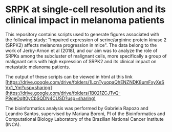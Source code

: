 # SRPK at single-cell resolution and its clinical impact in melanoma patients

This repository contains scripts used to generate figures associated with the following study: "Impaired expression of serine/arginine protein kinase 2 (SRPK2) affects melanoma progression in mice". The data belong to the work of Jerby-Arnon et al (2018), and our aim was to analyze the role of SRPKs among the subcluster of malignant cells, more specifically a group of malignant cells with high expression of SRPK2 and its clinical impact on metastatic melanoma patients.

The output of these scripts can be viewed in html at this link [https://drive.google.com/drive/folders/1LcnTyuopaQhENZNDK8umFxyXeSVx1_Ym?usp=sharing](https://drive.google.com/drive/folders/1B021ZCJTvQ-P9geOqIt0yCbSQDN4CUSD?usp=sharing)

The bioinformatics analysis was performed by Gabriela Rapozo and Leandro Santos, supervised by Mariana Boroni, PI of the Bioinformatics and Computational Biology Laboratory of the Brazilian National Cancer Institute (INCA).
